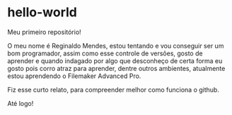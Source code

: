 # hello-world
Meu primeiro repositório!

O meu nome é Reginaldo Mendes, estou tentando e vou conseguir ser um bom programador, assim como esse controle de versões, gosto de aprender e quando indagado por algo que desconheço de certa forma eu gosto pois corro atraz para aprender, dentre outros ambientes, atualmente estou aprendendo o Filemaker Advanced Pro. 

Fiz esse curto relato, para compreender melhor como funciona o github.

Até logo!
